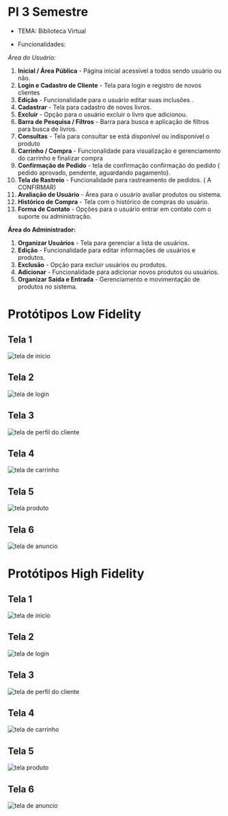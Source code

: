 # PI 3 Semestre

* TEMA: Biblioteca Virtual

* Funcionalidades:

*Área do Usuário:*
1. **Inicial / Área Pública** - Página inicial acessível a todos sendo usuário ou não.
2. **Login e Cadastro de Cliente** - Tela para login e registro de novos clientes
3. **Edição** - Funcionalidade para o usuário editar suas inclusões .
4. **Cadastrar** - Tela para cadastro de novos livros.
5. **Excluir** - Opção para o usuário excluir o livro que adicionou.
6. **Barra de Pesquisa / Filtros** - Barra para busca e aplicação de filtros para busca de livros.
7. **Consultas** - Tela para consultar se está disponível ou indisponível o produto
8. **Carrinho / Compra** - Funcionalidade para visualização e gerenciamento do carrinho e finalizar compra
9. **Confirmação de Pedido** - tela de confirmação confirmação do pedido ( pedido aprovado, pendente, aguardando pagamento).
10. **Tela de Rastreio** - Funcionalidade para rastreamento de pedidos. ( A CONFIRMAR)
11. **Avaliação de Usuário** - Área para o usuário avaliar produtos ou sistema.
12. **Histórico de Compra** - Tela com o histórico de compras do usuário.
13. **Forma de Contato** - Opções para o usuário entrar em contato com o suporte ou administração.
 
**Área do Administrador:**
1. **Organizar Usuários** - Tela para gerenciar a lista de usuários.
2. **Edição** - Funcionalidade para editar informações de usuários e produtos.
3. **Exclusão** - Opção para excluir usuários ou produtos.
4. **Adicionar** - Funcionalidade para adicionar novos produtos ou usuários.
5. **Organizar Saída e Entrada** - Gerenciamento e movimentação de produtos no sistema.

# Protótipos Low Fidelity

## Tela 1

![tela de inicio](/imagens/baixa1.JPG)

## Tela 2

![tela de login](/imagens/baixa2.JPG)

## Tela 3

![tela de perfil do cliente](/imagens/baixa3.JPG)

## Tela 4

![tela de carrinho](/imagens/baixa4.JPG)

## Tela 5

![tela produto](/imagens/baixa5.JPG)

## Tela 6

![tela de anuncio](/imagens/baixa6.JPG)



# Protótipos High Fidelity

## Tela 1

![tela de inicio](/imagens/alta1.JPG)

## Tela 2

![tela de login](/imagens/alta2.JPG)

## Tela 3

![tela de perfil do cliente](/imagens/alta3.JPG)

## Tela 4

![tela de carrinho](/imagens/alta4.JPG)

## Tela 5

![tela produto](/imagens/alta5.JPG)

## Tela 6

![tela de anuncio](/imagens/alta6.JPG)
